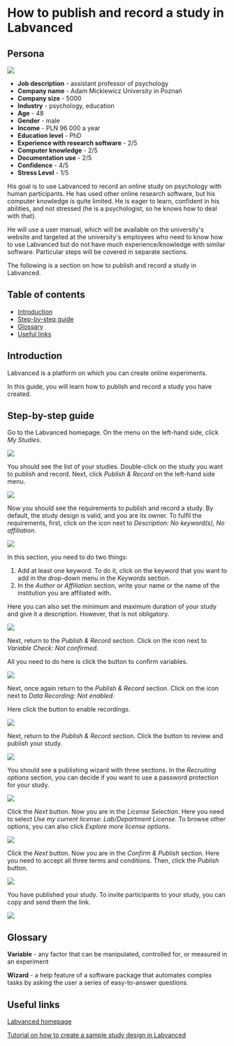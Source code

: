 # How to publish and record a study in Labvanced

## Persona

![](images/persona5.png)


* **Job description** - assistant professor of psychology
* **Company name** - Adam Mickiewicz University in Poznań
* **Company size** - 5000
* **Industry** - psychology, education
* **Age** - 48
* **Gender** - male
* **Income** - PLN 96 000 a year
* **Education level** - PhD
* **Experience with research software** - 2/5
* **Computer knowledge** - 2/5
* **Documentation use** - 2/5
* **Confidence** - 4/5
* **Stress Level** - 1/5

His goal is to use Labvanced to record an online study on psychology with human participants. He has used other online research software, but his computer knowledge is quite limited. He is eager to learn, confident in his abilities, and not stressed (he is a psychologist, so he knows how to deal with that).

He will use a user manual, which will be available on the university's website and targeted at the university's employees who need to know how to use Labvanced but do not have much experience/knowledge with similar software. Particular steps will be covered in separate sections.

The following is a section on how to publish and record a study in Labvanced.

## Table of contents
  - [Introduction](#introduction)
  - [Step-by-step guide](#step-by-step-guide)
  - [Glossary](#glossary)
  - [Useful links](#useful-links)

## Introduction

Labvanced is a platform on which you can create online experiments.

In this guide, you will learn how to publish and record a study you have created.

## Step-by-step guide

Go to the Labvanced homepage. On the menu on the left-hand side, click *My Studies*.

![](images/1001.png)

You should see the list of your studies. Double-click on the study you want to publish and record. Next, click *Publish & Record* on the left-hand side menu.

![](images/3.png)

Now you should see the requirements to publish and record a study. By default, the study design is valid, and you are its owner. To fulfil the requirements, first, click on the icon next to *Description: No keyword(s), No affiliation*.

![](images/43.png)

In this section, you need to do two things:
1. Add at least one keyword. To do it, click on the keyword that you want to add in the drop-down menu in the *Keywords* section.
2. In the *Author or Affiliation* section, write your name or the name of the institution you are affiliated with.

Here you can also set the minimum and maximum duration of your study and give it a description. However, that is not obligatory.

![](images/51515.png)

Next, return to the *Publish & Record* section. Click on the icon next to *Variable Check: Not confirmed*.

All you need to do here is click the button to confirm variables.

![](images/77.png)

Next, once again return to the *Publish & Record* section. Click on the icon next to *Data Recording: Not enabled*.

Here click the button to enable recordings. 

![](images/333.png)

Next, return to the *Publish & Record* section. Click the button to review and publish your study.

![](images/111.png)

You should see a publishing wizard with three sections. In the *Recruiting options* section, you can decide if you want to use a password protection for your study.

![](images/12.png)

Click the *Next* button. Now you are in the *License Selection*. Here you need to select *Use my current license: Lab/Department License*. To browse other options, you can also click *Explore more license options*.

![](images/13.png)

Click the *Next* button. Now you are in the *Confirm & Publish* section. Here you need to accept all three terms and conditions. Then, click the *Publish* button.

![](images/14.png)

You have published your study. To invite participants to your study, you can copy and send them the link. 

![](images/1212.png)

## Glossary

**Variable** - any factor that can be manipulated, controlled for, or measured in an experiment

**Wizard** - a help feature of a software package that automates complex tasks by asking the user a series of easy-to-answer questions.

## Useful links

[Labvanced homepage](https://www.labvanced.com/)

[Tutorial on how to create a sample study design in Labvanced](https://www.youtube.com/watch?v=E6G3ZI9JKBQ)

















